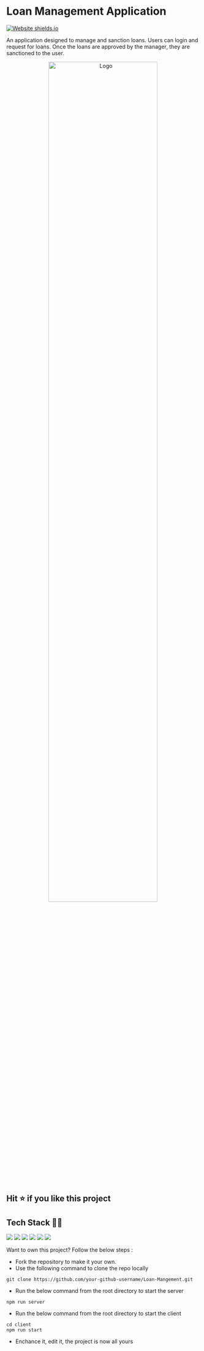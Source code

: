 # Loan Management Application

[![Website shields.io](https://img.shields.io/website-up-down-green-red/http/shields.io.svg)](https://srinivas-loan-management.herokuapp.com/)

An application designed to manage and sanction loans. Users can login and request for loans. Once the loans are approved by the manager, they are sanctioned to the user.


<p align="center"> 
  <img src="https://socialify.git.ci/Coder-Srinivas/Loan-Management/image?description=1&font=Raleway&forks=1&language=1&owner=1&pattern=Charlie%20Brown&stargazers=1&theme=Dark" alt="Logo" width="75%">
</p>

## Hit ⭐ if you like this project

<h2 id='tech-stack'> Tech Stack 👨‍💻</h2>

<img src="https://img.shields.io/badge/HTML5-E34F26?style=for-the-badge&logo=html5&logoColor=white"> <img src="https://img.shields.io/badge/Sass-CC6699?style=for-the-badge&logo=sass&logoColor=white"> <img src="https://img.shields.io/badge/JavaScript-F7DF1E?style=for-the-badge&logo=javascript&logoColor=black"> <img src="https://img.shields.io/badge/Node.js-43853D?style=for-the-badge&logo=node.js&logoColor=white"> <img src="https://img.shields.io/badge/MongoDB-4EA94B?style=for-the-badge&logo=mongodb&logoColor=white">
<img src="https://img.shields.io/badge/React-20232A?style=for-the-badge&logo=react&logoColor=61DAFB">


Want to own this project? Follow the below steps : 

- Fork the repository to make it your own.
- Use the following command to clone the repo locally
```
git clone https://github.com/your-github-username/Loan-Mangement.git
```
- Run the below command from the root directory to start the server
```
npm run server
```
- Run the below command from the root directory to start the client
```
cd client
npm run start
```
- Enchance it, edit it, the project is now all yours

